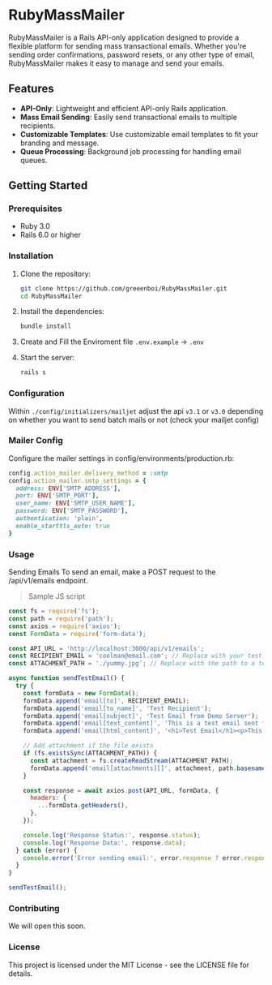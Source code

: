 # RubyMassMailer

RubyMassMailer is a Rails API-only application designed to provide a flexible platform for sending mass transactional emails. Whether you're sending order confirmations, password resets, or any other type of email, RubyMassMailer makes it easy to manage and send your emails.

## Features

- **API-Only**: Lightweight and efficient API-only Rails application.
- **Mass Email Sending**: Easily send transactional emails to multiple recipients.
- **Customizable Templates**: Use customizable email templates to fit your branding and message.
- **Queue Processing**: Background job processing for handling email queues.

## Getting Started

### Prerequisites

- Ruby 3.0
- Rails 6.0 or higher

### Installation

1. Clone the repository:

    ```bash
    git clone https://github.com/greeenboi/RubyMassMailer.git
    cd RubyMassMailer
    ```

2. Install the dependencies:

    ```bash
    bundle install
    ```
3. Create and Fill the Enviroment file `.env.example` -> `.env`

4. Start the server:

    ```bash
    rails s
    ```

### Configuration

Within `./config/initializers/mailjet` adjust the api `v3.1` or `v3.0` depending on whether you want to send batch mails or not (check your mailjet config)

### Mailer Config
Configure the mailer settings in config/environments/production.rb:
```ruby
config.action_mailer.delivery_method = :smtp
config.action_mailer.smtp_settings = {
  address: ENV['SMTP_ADDRESS'],
  port: ENV['SMTP_PORT'],
  user_name: ENV['SMTP_USER_NAME'],
  password: ENV['SMTP_PASSWORD'],
  authentication: 'plain',
  enable_starttls_auto: true
}
```

### Usage
Sending Emails
To send an email, make a POST request to the /api/v1/emails endpoint.

> Sample JS script

```js
const fs = require('fs');
const path = require('path');
const axios = require('axios');
const FormData = require('form-data');

const API_URL = 'http://localhost:3000/api/v1/emails'; 
const RECIPIENT_EMAIL = 'coolman@email.com'; // Replace with your test recipient email
const ATTACHMENT_PATH = './yummy.jpg'; // Replace with the path to a test attachment file

async function sendTestEmail() {
  try {
    const formData = new FormData();
    formData.append('email[to]', RECIPIENT_EMAIL);
    formData.append('email[to_name]', 'Test Recipient');
    formData.append('email[subject]', 'Test Email from Demo Server');
    formData.append('email[text_content]', 'This is a test email sent from our demo server.');
    formData.append('email[html_content]', '<h1>Test Email</h1><p>This is a <strong>test email</strong> sent from our demo server.</p>');

    // Add attachment if the file exists
    if (fs.existsSync(ATTACHMENT_PATH)) {
      const attachment = fs.createReadStream(ATTACHMENT_PATH);
      formData.append('email[attachments][]', attachment, path.basename(ATTACHMENT_PATH));
    }

    const response = await axios.post(API_URL, formData, {
      headers: {
        ...formData.getHeaders(),
      },
    });

    console.log('Response Status:', response.status);
    console.log('Response Data:', response.data);
  } catch (error) {
    console.error('Error sending email:', error.response ? error.response.data : error.message);
  }
}

sendTestEmail();
```

### Contributing
  We will open this soon.

### License
  This project is licensed under the MIT License - see the LICENSE file for details.
